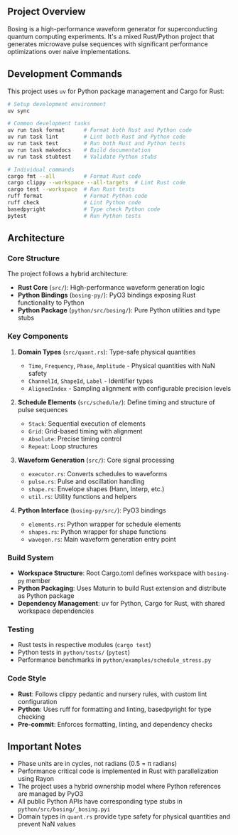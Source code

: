 ## Project Overview

Bosing is a high-performance waveform generator for superconducting quantum computing experiments. It's a mixed Rust/Python project that generates microwave pulse sequences with significant performance optimizations over naive implementations.

## Development Commands

This project uses `uv` for Python package management and Cargo for Rust:

```bash
# Setup development environment
uv sync

# Common development tasks
uv run task format      # Format both Rust and Python code
uv run task lint        # Lint both Rust and Python code
uv run task test        # Run both Rust and Python tests
uv run task makedocs    # Build documentation
uv run task stubtest    # Validate Python stubs

# Individual commands
cargo fmt --all         # Format Rust code
cargo clippy --workspace --all-targets  # Lint Rust code
cargo test --workspace  # Run Rust tests
ruff format             # Format Python code
ruff check              # Lint Python code
basedpyright            # Type check Python code
pytest                  # Run Python tests
```

## Architecture

### Core Structure

The project follows a hybrid architecture:

- **Rust Core** (`src/`): High-performance waveform generation logic
- **Python Bindings** (`bosing-py/`): PyO3 bindings exposing Rust functionality to Python
- **Python Package** (`python/src/bosing/`): Pure Python utilities and type stubs

### Key Components

1. **Domain Types** (`src/quant.rs`): Type-safe physical quantities

   - `Time`, `Frequency`, `Phase`, `Amplitude` - Physical quantities with NaN safety
   - `ChannelId`, `ShapeId`, `Label` - Identifier types
   - `AlignedIndex` - Sampling alignment with configurable precision levels

2. **Schedule Elements** (`src/schedule/`): Define timing and structure of pulse sequences

   - `Stack`: Sequential execution of elements
   - `Grid`: Grid-based timing with alignment
   - `Absolute`: Precise timing control
   - `Repeat`: Loop structures

3. **Waveform Generation** (`src/`): Core signal processing

   - `executor.rs`: Converts schedules to waveforms
   - `pulse.rs`: Pulse and oscillation handling
   - `shape.rs`: Envelope shapes (Hann, Interp, etc.)
   - `util.rs`: Utility functions and helpers

4. **Python Interface** (`bosing-py/src/`): PyO3 bindings
   - `elements.rs`: Python wrapper for schedule elements
   - `shapes.rs`: Python wrapper for shape functions
   - `wavegen.rs`: Main waveform generation entry point

### Build System

- **Workspace Structure**: Root Cargo.toml defines workspace with `bosing-py` member
- **Python Packaging**: Uses Maturin to build Rust extension and distribute as Python package
- **Dependency Management**: uv for Python, Cargo for Rust, with shared workspace dependencies

### Testing

- Rust tests in respective modules (`cargo test`)
- Python tests in `python/tests/` (`pytest`)
- Performance benchmarks in `python/examples/schedule_stress.py`

### Code Style

- **Rust**: Follows clippy pedantic and nursery rules, with custom lint configuration
- **Python**: Uses ruff for formatting and linting, basedpyright for type checking
- **Pre-commit**: Enforces formatting, linting, and dependency checks

## Important Notes

- Phase units are in cycles, not radians (0.5 = π radians)
- Performance critical code is implemented in Rust with parallelization using Rayon
- The project uses a hybrid ownership model where Python references are managed by PyO3
- All public Python APIs have corresponding type stubs in `python/src/bosing/_bosing.pyi`
- Domain types in `quant.rs` provide type safety for physical quantities and prevent NaN values
